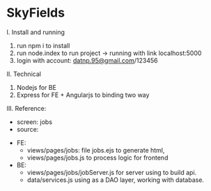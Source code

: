 # SkyFields
I. Install and running
1. run npm i to install
2. run node.index to run project -> running with link localhost:5000
3. login with account: datnp.95@gmail.com/123456

II. Technical
1. Nodejs for BE
2. Express for FE + Angularjs to binding two way

III. Reference:
- screen: jobs
- source: 
+ FE: 
	- views/pages/jobs: file jobs.ejs to generate html, 
	- views/pages/jobs.js to process logic for frontend
+ BE: 
	- views/pages/jobs/jobServer.js for server using to build api.
	- data/services.js using as a DAO layer, working with database.
